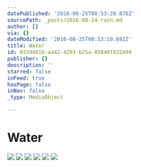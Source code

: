 ```yaml
---
datePublished: '2016-08-25T08:53:20.876Z'
sourcePath: _posts/2016-08-14-rain.md
author: []
via: {}
dateModified: '2016-08-25T08:53:19.692Z'
title: Water
id: 03394816-aa42-4293-b25a-85840f632e94
publisher: {}
description: ''
starred: false
inFeed: true
hasPage: false
inNav: false
_type: MediaObject

---
```

# Water
![](https://the-grid-user-content.s3-us-west-2.amazonaws.com/ea1103e7-a5e8-4f97-9236-9f13ff254d51.jpg)
![](https://the-grid-user-content.s3-us-west-2.amazonaws.com/11908537-9917-4bd8-a23d-b5e8b0def11a.jpg)
![](https://the-grid-user-content.s3-us-west-2.amazonaws.com/68b1583c-2576-4225-b767-102e73179146.jpg)
![](https://the-grid-user-content.s3-us-west-2.amazonaws.com/de7e6c7f-5281-499b-8bae-38699da000e8.jpg)
![](https://the-grid-user-content.s3-us-west-2.amazonaws.com/ed825f6c-81cf-4fb0-bbbd-ee0480bbd5a8.jpg)
![](https://the-grid-user-content.s3-us-west-2.amazonaws.com/f97d009c-6ed7-4a01-8f3d-0bceca3e7bbe.jpg)